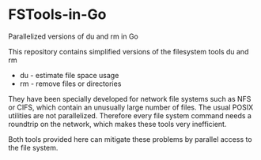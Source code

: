 # FSTools-in-Go
Parallelized versions of du and rm in Go

This repository contains simplified versions of the filesystem tools du and rm

* du - estimate file space usage
* rm - remove files or directories

They have been specially developed for network file systems such as NFS or CIFS, which contain an unusually large number of files. The usual POSIX utilities are not parallelized. Therefore every file system command needs a roundtrip on the network, which makes these tools very inefficient.

Both tools provided here can mitigate these problems by parallel access to the file system. 
